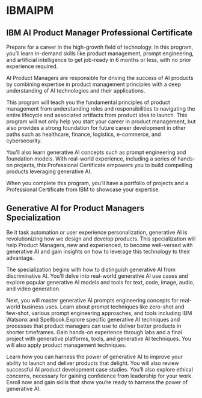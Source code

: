 # IBMAIPM
## IBM AI Product Manager Professional Certificate

Prepare for a career in the high-growth field of technology. In this program, you’ll learn in-demand skills like product management, prompt engineering, and artificial intelligence to get job-ready in 6 months or less, with no prior experience required.

AI Product Managers are responsible for driving the success of AI products by combining expertise in product management principles with a deep understanding of AI technologies and their applications.

This program will teach you the fundamental principles of product management from understanding roles and responsibilities to navigating the entire lifecycle and associated artifacts from product idea to launch. This program will not only help you start your career in product management, but also provides a strong foundation for future career development in other paths such as healthcare, finance, logistics, e-commerce, and cybersecurity.

You’ll also learn generative AI concepts such as prompt engineering and foundation models. With real-world experience, including a series of hands-on projects, this Professional Certificate empowers you to build compelling products leveraging generative AI. 

When you complete this program, you’ll have a portfolio of projects and a Professional Certificate from IBM to showcase your expertise.

## Generative AI for Product Managers Specialization

Be it task automation or user experience personalization, generative AI is revolutionizing how we design and develop products. This specialization will help Product Managers, new and experienced, to become well-versed with generative AI and gain insights on how to leverage this technology to their advantage.

The specialization begins with how to distinguish generative AI from discriminative AI. You’ll delve into real-world generative AI use cases and explore popular generative AI models and tools for text, code, image, audio, and video generation.

Next, you will master generative AI prompts engineering concepts for real-world business uses. Learn about prompt techniques like zero-shot and few-shot, various prompt engineering approaches, and tools including IBM Watsonx and Spellbook.Explore specific generative AI techniques and processes that product managers can use to deliver better products in shorter timeframes. Gain hands-on experience through labs and a final project with generative platforms, tools, and generative AI techniques. You will also apply product management techniques.

Learn how you can harness the power of generative AI to improve your ability to launch and deliver products that delight. You will also review successful AI product development case studies. You’ll also explore ethical concerns, necessary for gaining confidence from leadership for your work. Enroll now and gain skills that show you’re ready to harness the power of generative AI.

